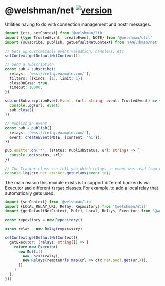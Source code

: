 # @welshman/net [![version](https://badgen.net/npm/v/@welshman/net)](https://npmjs.com/package/@welshman/net)

Utilities having to do with connection management and nostr messages.

```typescript
import {ctx, setContext} from '@welshman/lib'
import {type TrustedEvent, createEvent, NOTE} from '@welshman/util'
import {subscribe, publish, getDefaultNetContext} from '@welshman/net'

// Sets up customizable event valdation, handlers, etc
setContext(getDefaultNetContext())

// Send a subscription
const sub = subscribe({
  relays: ['wss://relay.example.com/'],
  filters: [{kinds: [1], limit: 1}],
  closeOnEose: true,
  timeout: 10000,
})

sub.on(SubscriptionEvent.Event, (url: string, event: TrustedEvent) => {
  console.log(url, event)
  sub.close()
})

// Publish an event
const pub = publish({
  relays: ['wss://relay.example.com/'],
  event: createEvent(NOTE, {content: 'hi'}),
})

pub.emitter.on('*', (status: PublishStatus, url: string) => {
  console.log(status, url)
})

// The Tracker class can tell you which relays an event was read from or published to
console.log(ctx.net.tracker.getRelays(event.id))
```

The main reason this module exists is to support different backends via Executor and different `target` classes. For example, to add a local relay that automatically gets used:

```typescript
import {setContext} from '@welshman/lib'
import {LOCAL_RELAY_URL, Relay, Repository} from '@welshman/util'
import {getDefaultNetContext, Multi, Local, Relays, Executor} from '@welshman/net'

const repository = new Repository()

const relay = new Relay(repository)

setContext(getDefaultNetContext({
  getExecutor: (relays: string[]) => {
    return new Executor(
      new Multi([
        new Local(relay),
        new Relays(remoteUrls.map(url => ctx.net.pool.get(url))),
      ])
    )
  },
}))
```
